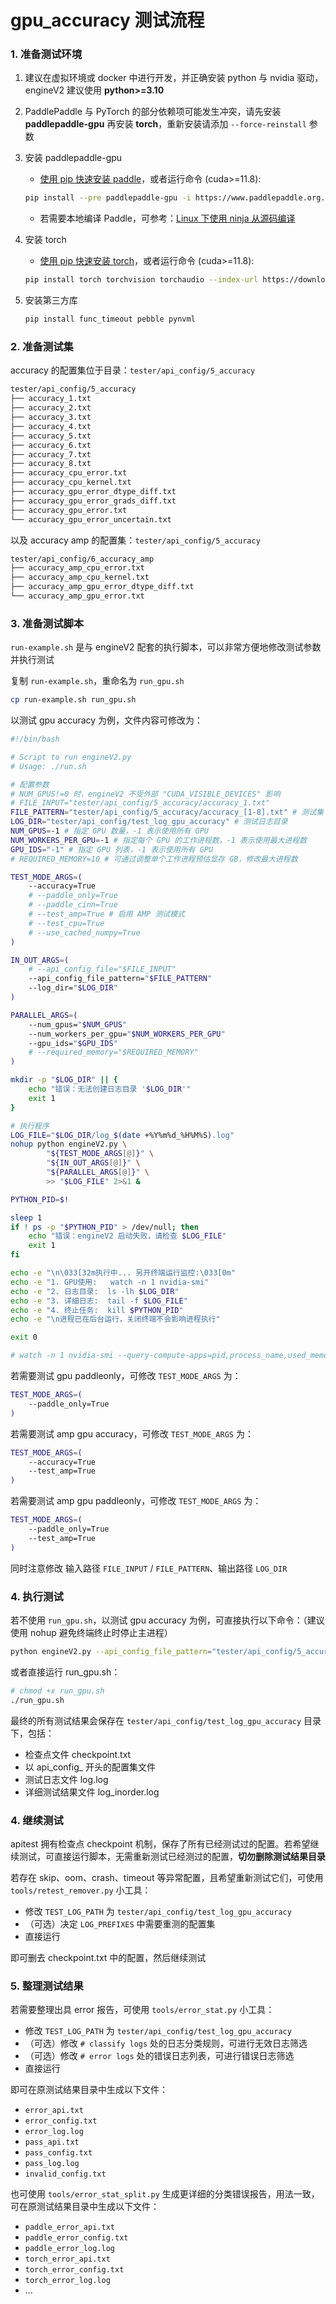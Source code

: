 # gpu_accuracy 测试流程

### 1. 准备测试环境

1. 建议在虚拟环境或 docker 中进行开发，并正确安装 python 与 nvidia 驱动，engineV2 建议使用 **python>=3.10**

2. PaddlePaddle 与 PyTorch 的部分依赖项可能发生冲突，请先安装 **paddlepaddle-gpu** 再安装 **torch**，重新安装请添加 `--force-reinstall` 参数

3. 安装 paddlepaddle-gpu

   - [使用 pip 快速安装 paddle](https://www.paddlepaddle.org.cn/install/quick?docurl=/documentation/docs/zh/develop/install/pip/linux-pip.html)，或者运行命令 (cuda>=11.8):
   ```bash
   pip install --pre paddlepaddle-gpu -i https://www.paddlepaddle.org.cn/packages/nightly/cu118/
   ```
   - 若需要本地编译 Paddle，可参考：[Linux 下使用 ninja 从源码编译](https://www.paddlepaddle.org.cn/documentation/docs/zh/develop/install/compile/linux-compile-by-ninja.html)

4. 安装 torch

   - [使用 pip 快速安装 torch](https://pytorch.org/get-started/locally/)，或者运行命令 (cuda>=11.8):
   ```bash
   pip install torch torchvision torchaudio --index-url https://download.pytorch.org/whl/cu118
   ```
5. 安装第三方库

   ```bash
   pip install func_timeout pebble pynvml
   ```

### 2. 准备测试集

accuracy 的配置集位于目录：`tester/api_config/5_accuracy`
```bash
tester/api_config/5_accuracy
├── accuracy_1.txt
├── accuracy_2.txt
├── accuracy_3.txt
├── accuracy_4.txt
├── accuracy_5.txt
├── accuracy_6.txt
├── accuracy_7.txt
├── accuracy_8.txt
├── accuracy_cpu_error.txt
├── accuracy_cpu_kernel.txt
├── accuracy_gpu_error_dtype_diff.txt
├── accuracy_gpu_error_grads_diff.txt
├── accuracy_gpu_error.txt
└── accuracy_gpu_error_uncertain.txt
```

以及 accuracy amp 的配置集：`tester/api_config/5_accuracy`
```bash
tester/api_config/6_accuracy_amp
├── accuracy_amp_cpu_error.txt
├── accuracy_amp_cpu_kernel.txt
├── accuracy_amp_gpu_error_dtype_diff.txt
└── accuracy_amp_gpu_error.txt
```

### 3. 准备测试脚本

`run-example.sh` 是与 engineV2 配套的执行脚本，可以非常方便地修改测试参数并执行测试

复制 `run-example.sh`，重命名为 `run_gpu.sh`
```bash
cp run-example.sh run_gpu.sh
```

以测试 gpu accuracy 为例，文件内容可修改为：
```bash
#!/bin/bash

# Script to run engineV2.py
# Usage: ./run.sh

# 配置参数
# NUM_GPUS!=0 时，engineV2 不受外部 "CUDA_VISIBLE_DEVICES" 影响
# FILE_INPUT="tester/api_config/5_accuracy/accuracy_1.txt"
FILE_PATTERN="tester/api_config/5_accuracy/accuracy_[1-8].txt" # 测试集 glob 路径
LOG_DIR="tester/api_config/test_log_gpu_accuracy" # 测试日志目录
NUM_GPUS=-1 # 指定 GPU 数量，-1 表示使用所有 GPU
NUM_WORKERS_PER_GPU=-1 # 指定每个 GPU 的工作进程数，-1 表示使用最大进程数
GPU_IDS="-1" # 指定 GPU 列表，-1 表示使用所有 GPU
# REQUIRED_MEMORY=10 # 可通过调整单个工作进程预估显存 GB，修改最大进程数

TEST_MODE_ARGS=(
	--accuracy=True
	# --paddle_only=True
    # --paddle_cinn=True
	# --test_amp=True # 启用 AMP 测试模式
	# --test_cpu=True
	# --use_cached_numpy=True
)

IN_OUT_ARGS=(
    # --api_config_file="$FILE_INPUT"
    --api_config_file_pattern="$FILE_PATTERN"
    --log_dir="$LOG_DIR"
)

PARALLEL_ARGS=(
    --num_gpus="$NUM_GPUS"
    --num_workers_per_gpu="$NUM_WORKERS_PER_GPU"
    --gpu_ids="$GPU_IDS"
    # --required_memory="$REQUIRED_MEMORY"
)

mkdir -p "$LOG_DIR" || {
    echo "错误：无法创建日志目录 '$LOG_DIR'"
    exit 1
}

# 执行程序
LOG_FILE="$LOG_DIR/log_$(date +%Y%m%d_%H%M%S).log"
nohup python engineV2.py \
        "${TEST_MODE_ARGS[@]}" \
        "${IN_OUT_ARGS[@]}" \
        "${PARALLEL_ARGS[@]}" \
        >> "$LOG_FILE" 2>&1 &

PYTHON_PID=$!

sleep 1
if ! ps -p "$PYTHON_PID" > /dev/null; then
    echo "错误：engineV2 启动失败，请检查 $LOG_FILE"
    exit 1
fi

echo -e "\n\033[32m执行中... 另开终端运行监控:\033[0m"
echo -e "1. GPU使用:   watch -n 1 nvidia-smi"
echo -e "2. 日志目录:  ls -lh $LOG_DIR"
echo -e "3. 详细日志:  tail -f $LOG_FILE"
echo -e "4. 终止任务:  kill $PYTHON_PID"
echo -e "\n进程已在后台运行，关闭终端不会影响进程执行"

exit 0

# watch -n 1 nvidia-smi --query-compute-apps=pid,process_name,used_memory,gpu_uuid --format=csv
```

若需要测试 gpu paddleonly，可修改 `TEST_MODE_ARGS` 为：
```bash
TEST_MODE_ARGS=(
    --paddle_only=True
)
```

若需要测试 amp gpu accuracy，可修改 `TEST_MODE_ARGS` 为：
```bash
TEST_MODE_ARGS=(
    --accuracy=True
    --test_amp=True
)
```

若需要测试 amp gpu paddleonly，可修改 `TEST_MODE_ARGS` 为：
```bash
TEST_MODE_ARGS=(
    --paddle_only=True
    --test_amp=True
)
```

同时注意修改 输入路径 `FILE_INPUT` / `FILE_PATTERN`、输出路径 `LOG_DIR`

### 4. 执行测试

若不使用 `run_gpu.sh`，以测试 gpu accuracy 为例，可直接执行以下命令：（建议使用 nohup 避免终端终止时停止主进程）
```bash
python engineV2.py --api_config_file_pattern="tester/api_config/5_accuracy/accuracy_[1-8].txt" --accuracy=True --num_gpus=-1 --num_workers_per_gpu=-1 --log_dir="tester/api_config/test_log_gpu_accuracy" >> "tester/api_config/test_log_gpu_accuracy/log.log" 2>&1
```

或者直接运行 run_gpu.sh：
```bash
# chmod +x run_gpu.sh
./run_gpu.sh
```

最终的所有测试结果会保存在 `tester/api_config/test_log_gpu_accuracy` 目录下，包括：
- 检查点文件 checkpoint.txt
- 以 api_config_ 开头的配置集文件
- 测试日志文件 log.log
- 详细测试结果文件 log_inorder.log

### 4. 继续测试

apitest 拥有检查点 checkpoint 机制，保存了所有已经测试过的配置。若希望继续测试，可直接运行脚本，无需重新测试已经测过的配置，**切勿删除测试结果目录**

若存在 skip、oom、crash、timeout 等异常配置，且希望重新测试它们，可使用 `tools/retest_remover.py` 小工具：
- 修改 `TEST_LOG_PATH` 为 `tester/api_config/test_log_gpu_accuracy`
- （可选）决定 `LOG_PREFIXES` 中需要重测的配置集
- 直接运行

即可删去 checkpoint.txt 中的配置，然后继续测试

### 5. 整理测试结果

若需要整理出具 error 报告，可使用 `tools/error_stat.py` 小工具：
- 修改 `TEST_LOG_PATH` 为 `tester/api_config/test_log_gpu_accuracy`
- （可选）修改 `# classify logs` 处的日志分类规则，可进行无效日志筛选
- （可选）修改 `# error logs` 处的错误日志列表，可进行错误日志筛选
- 直接运行

即可在原测试结果目录中生成以下文件：
- `error_api.txt`
- `error_config.txt`
- `error_log.log`
- `pass_api.txt`
- `pass_config.txt`
- `pass_log.log`
- `invalid_config.txt`

也可使用 `tools/error_stat_split.py` 生成更详细的分类错误报告，用法一致，可在原测试结果目录中生成以下文件：
- `paddle_error_api.txt`
- `paddle_error_config.txt`
- `paddle_error_log.log`
- `torch_error_api.txt`
- `torch_error_config.txt`
- `torch_error_log.log`
- ...
